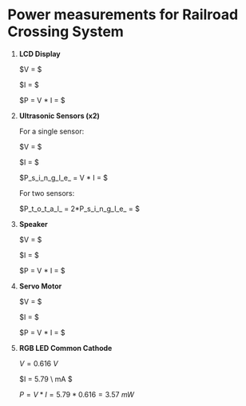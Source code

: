# Power measurements for Railroad Crossing System

1. __LCD Display__
   
   $V = $

   $I = $

   $P = V * I = $
   
3. __Ultrasonic Sensors (x2)__

   For a single sensor:
   
   $V = $

   $I = $

   $P_s_i_n_g_l_e_ = V * I = $

   For two sensors:

   $P_t_o_t_a_l_ = 2*P_s_i_n_g_l_e_ = $

5. __Speaker__

   $V = $

   $I = $

   $P = V * I = $
   
6. __Servo Motor__

   $V = $

   $I = $

   $P = V * I = $

8. __RGB LED Common Cathode__

   $V = 0.616 \ V$
   
   $I = 5.79 \ mA $
   
   $P = V * I = 5.79 * 0.616 = 3.57 \ mW$
